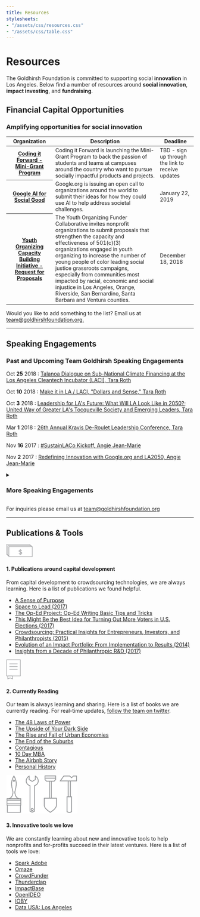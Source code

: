 ```yaml
---
title: Resources
stylesheets:
- "/assets/css/resources.css"
- "/assets/css/table.css"
---
```


Resources
=========

The Goldhirsh Foundation is committed to supporting social **innovation** in Los Angeles. Below find a number of resources around **social innovation**, **impact investing**, and **fundraising**.

Financial Capital Opportunities
-------------------------------

### Amplifying opportunities for social innovation ###


<table>
<thead>
<tr>
  <th scope="col">Organization</th>
  <th scope="col">Description</th>
  <th scope="col">Deadline</th>
</tr>
</thead>
<tbody>
  
  <tr>
  <th scope="row"><a href="https://docs.google.com/forms/d/e/1FAIpQLSdrgqGR3KYIZupiX7nQ0ha4NapUZDW13GH9xe-nfi5NCoSIug/viewform">Coding it Forward - Mini-Grant Program</a></th>
  <td>Coding it Forward is launching the Mini-Grant Program to back the passion of students and teams at campuses around the country who want to pursue socially impactful products and projects.</td>
  <td>TBD - sign up through the link to receive updates</td>
</tr>
  
<tr>
  <th scope="row"><a href="https://ai.google/social-good/impact-challenge">Google AI for Social Good</a></th>
  <td>Google.org is issuing an open call to organizations around the world to submit their ideas for how they could use AI to help address societal challenges.</td>
  <td>January 22, 2019</td>
</tr>

<tr>
  <th scope="row"><a href="https://www.weingartfnd.org/Youth-Organizing-Request-for-Proposals">Youth Organizing Capacity Building Initiative - Request for Proposals</a></th>
  <td>The Youth Organizing Funder Collaborative invites nonprofit organizations to submit proposals that strengthen the capacity and effectiveness of 501(c)(3) organizations engaged in youth organizing to increase the number of young people of color leading social justice grassroots campaigns, especially from communities most impacted by racial, economic and social injustice in Los Angeles, Orange, Riverside, San Bernardino, Santa Barbara and Ventura counties.</td>
  <td>December 18, 2018</td>
</tr>


</tbody>
</table>



Would you like to add something to the list? Email us at [team@goldhirshfoundation.org.](mailto:team@goldhirshfoundation.org)



* * * * * * * * * * * * * * * * * * * * * * * * * * * *



## Speaking Engagements ##

### Past and Upcoming Team Goldhirsh Speaking Engagements

Oct <strong>25</strong> 2018
: [Talanoa Dialogue on Sub-National Climate Financing at the Los Angeles Cleantech Incubator (LACI), Tara Roth](https://www.sgvtribune.com/2018/10/27/whats-arnold-schwarzenegger-up-to-fighting-climate-change/)

Oct <strong>10</strong> 2018
: [Make it in LA / LACI, "Dollars and Sense," Tara Roth](https://makeitinla.org/wp-content/uploads/2018-10-11-Dollars-and-Sense-Social-Impact-Capital-FINAL-SLIDES.pdf?mc_cid=eb620daa63&mc_eid=5b9f9b1467)

Oct <strong>3</strong> 2018
: [Leadership for LA's Future: What Will LA Look Like in 2050?; United Way of Greater LA's Tocqueville Society and Emerging Leaders, Tara Roth](https://www.unitedwayla.org/en/news-resources/blog/united-way-philanthropic-leaders-came-together-discuss-ls-future/)

Mar <strong>1</strong> 2018
: [26th Annual Kravis De-Roulet Leadership Conference, Tara Roth](https://www.kravisleadershipinstitute.org/kravis-de-roulet-conference/)

Nov <strong>16</strong> 2017
: [#SustainLACo Kickoff, Angie Jean-Marie](https://www.eventbrite.com/e/sustainlaco-kick-off-tickets-38597329652)

Nov <strong>2</strong> 2017
: [Redefining Innovation with Google.org and LA2050, Angie Jean-Marie](https://www.eventbrite.com/e/redefining-innovation-with-googleorg-and-la2050-tickets-38877230844)



<details markdown="1">
<summary>
  <h3>More Speaking Engagements</h3>
</summary>

Nov <strong>1</strong> 2017
: [Long Beach Civic Innovation Summit, Angie Jean-Marie](https://www.eventbrite.com/e/long-beach-civic-innovation-summit-2017-tickets-37399376542)

Oct <strong>1</strong> 2017
: [Public Policy Speaker Series: California State Senator Ben Allen in Conversation with Tara Roth](https://www.socalgrantmakers.org/events/public-policy-speaker-series-california-state-senator-ben-allen-conversation-tara-roth)

Oct <strong>1</strong> 2017
: Fundamentals of Effective Grantmaking, Angie Jean-Marie

Oct <strong>1</strong> 2017
: [2017 AIA\|LA Design Awards, Tara Roth](http://www.aialosangeles.org/content/design-awards-main-page.html#.Wfn4LxOPJjR)

Sep <strong>1</strong> 2017
: [Wealth Management: Impact Investing Forum, Tara Roth](https://www.iiforums.com/Institutional-Investor-Forums/Wealth-Management-Impact-Investing-Forum)

Jun <strong>1</strong> 2017
: [Understanding Philanthropy, 10th Annual MENDing Poverty Conference, Tara Roth](https://mendpoverty.org/2017/10th-annual-mending-poverty-conference?utm_content=buffer7043c&amp;utm_medium=social&amp;utm_source=twitter.com&amp;utm_campaign=buffer)

Apr <strong>22</strong> 2017
: [UPTOGOOD Film Festival, Angie Jean-Marie](http://www.uptogoodimpactfilmfestival.org/)

Mar <strong>23</strong> 2017
: [Leading from the West with Tara Roth and Roy Choi, Tara Roth](https://www.eventbrite.com/e/leading-from-the-west-with-tara-roth-roy-choi-tickets-32300250920?aff=erellivmlt)

Jan <strong>26</strong> 2017
: [FuturizeX Student Challenge at UCLA, Tara Roth](http://futurizex.ucla.edu/student-challenge/)

Dec <strong>7</strong> 2016
: [The Role of Non-Profits in the Public Sector - Innovative Partnerships at Work, 2016 MMASC Annual Conference, Angie Jean-Marie](http://mmasc.org/index.aspx?NID=300)

Dec <strong>1</strong> 2016
: [MakeChange Awards, Afternoon Keynote, Angie Jean-Marie](http://www.makechangeawards.com/)

Nov <strong>16</strong> 2016
: [UCLA, Impact@Anderson: Meet the Funder, Tara Roth](http://www.anderson.ucla.edu/alumni/event-details?eid=4730)

Nov <strong>15</strong> 2016
: [LA Magazine and XPRIZE, Los Angeles Magazine's Breakfast Conversation Series: Philanthropy in LA,Tara Roth](http://www.lamag.com/)

Oct <strong>23</strong> 2016
: [Trust for Public Land Green Alleys, Ribbon Cutting Ceremony, Megan Park](https://www.tpl.org/)

Oct <strong>12</strong> 2016
: [Equity + Inclusion Place by Design Competition, SXSW Eco, Angie Jean-Marie](http://sxsweco.com/place-design-2016-finalists#equity)

Sep <strong>19</strong> 2016
: [Social Innovation to Catalyze Impact, Southern California Grantmakers Annual Conference, Tara Roth](http://www.scgconference2016.org/)

Aug <strong>24</strong> 2016
: The New Creatives: Building LA's Future Creative Economy, Soho House West Hollywood, Moderated by Tara Roth

Jun <strong>22</strong> 2016
: [Innovate DTLA Keynote Panel, Keynote Panel, Tara Roth](https://www.downtownla.com/blog/tech-innovation/innovate-dtla-launches)

Jun <strong>1</strong> 2016
: [Philanthropy of the Future, Tara Roth, 501(c)onference 2016](http://www.cvent.com/events/501-c-onference-2016/custom-17-c52244ec13324482a94931af07186feb.aspx)

May <strong>17</strong> 2016
: [An Evening with Tara Roth moderated by Angie Jean-Marie, ComNetworkLA](http://www.meetup.com/ComNetworkLA/events/230213463/)

Apr <strong>28</strong> 2016
: “Bold Ideas and Leaders for the Future of Los Angeles” at Soho House West Hollywood

Mar <strong>3</strong> 2016
: Tara spoke at a California State University Northridge's President’s Special Series Seminars entitled “Understanding Philanthropy in Los Angeles and Beyond.”

Jan <strong>17</strong> 2016
: [Socal Grantmakers Peer Learning Group, Tara Roth](https://www.socalgrantmakers.org/events/peer-learning-group-collaboration-approaches-smaller-funders-developing-maintaining-exiting)

Dec <strong>8</strong> 2015
: [Building Better People Movers: The Future of Transportation in California, Milken Institute California Summit 2015, Tara Roth](http://www.milkeninstitute.org/events/conferences/summit/milken-institute-summit-california-2015/panel-detail/6020)

Nov <strong>10</strong> 2015
: [Designing Social Impact Campaigns, NewCo Los Angeles, Angie Jean-Marie](http://newcolosangeles2015.sched.org/event/837c67ceccd5b28ee5e06c508e430e63)

Oct <strong>26</strong> 2015
: Big Ideas in Urban Manufacturing, Urban Manufacturing Alliance, Tara Roth

Oct <strong>20</strong> 2015
: [Investing in Los Angeles, C-Suite Quarterly Investor Conference, Tara Roth](https://www.youtube.com/watch?v=M120I1w8CIk)

Oct <strong>19</strong> 2015
: [Grantmaking and the Crowd: Risks, Rewards, and Impact, Grantmakers in the Arts 2015 Conference, Angie Jean-Marie](http://conference.giarts.org/sessions/mon22.html)

Oct <strong>7</strong> 2015
: [ANTIFRAGILE LA, Impact Hub Los Angeles](https://antifragilelaleveragingfailure.splashthat.com/)

Jun <strong>15</strong> 2015
: [Real Cost Project: Los Angeles Regional Forum, Tara Roth, Southern California Grantmakers](https://www.socalgrantmakers.org/events/real-cost-project-los-angeles-regional-forum)

Jun <strong>1</strong> 2015
: [Tara Roth joins Equality Now for “The Word Effect: How words and labels impede gender equality”](https://www.flickr.com/photos/equalitynow/sets/72157653944771456)

May <strong>28</strong> 2015
: [Keynote Address, Jewish LA2050 at American Jewish University, Matthew Sharp](https://www.facebook.com/events/359946970876753/)

May <strong>1</strong> 2015
: [Matt Sharp speaks at NORDP, Grand Challenge Research Initiatives &amp; the “Grand Challenge” of Building Partnerships Within and Outside the University](http://www.nordp.org/assets/RDConf2015/presentations/nordp-2015-duske.pdf/)

Apr <strong>6</strong> 2015
: [The Circuitous Path of Innovation, USC Innovators Forum, Tara Roth](http://www.slideshare.net/GoldhirshFdn/usc-academy-presentation-april-6-2015/)

Mar <strong>8</strong> 2015
: Australian Consulate of Los Angeles, International Women's Day, Tara Roth

Feb <strong>23</strong> 2015
: Amplifier Giving Circle Convening, Leichtag Foundation Ranch, Shauna Nep

Nov <strong>30</strong> 2014
: [The Public/Philanthropic Partnership: Filling the Void in Social Services, Milken Institute, Tara Roth](http://www.milkeninstitute.org/events/conferences/summit/milken-institute-summit-california-2014/panel-detail/5214)

Nov <strong>5</strong> 2014
: [Leadership Today, County of Los Angeles, Productivity Managers’ Network, Tara Roth](http://qpc.co.la.ca.us/mn.asp)

Oct <strong>28</strong> 2014
: [FWDMonthly: The Startup Government with Tara Roth](http://www.crosscamp.us/ai1ec_event/fwdmonthly-the-startup-governemnt/?instance_id=10311&amp;utm_source=Cross+Campus+Mailing+List&amp;utm_campaign=0b6ec86caa-Helpful+Developer+Meetups&amp;utm_medium=email&amp;utm_term=0_4b476a5100-0b6ec86caa-319900457)

Oct <strong>21</strong> 2014
: [Lunch and Learn with USC Marshall Master of Science in Social Entrepreneurship, Tara Roth](https://www.facebook.com/uscmsse/posts/659185757528353?fref=nf/)

Oct <strong>17</strong> 2014
: [Entrepreneur Impact Day, Tara Roth.](http://impactday.net/)

Oct <strong>2</strong> 2014
: [Splash LA 2014 is LA's premier entrepreneur conference, and business plan competition, Tara Roth](http://vator.tv/events/splash_la_oct_2014/speakers)

Sep <strong>1</strong> 2014
: [DROUGHT! Leveraging Social Communities to Solve California's Big Problem, Shauna Nep, Social Media Week LA](https://generalassemb.ly/education/drought-leveraging-social-communities-to-solve-californias-big-problem/los-angeles/7998)

Aug <strong>20</strong> 2014
: [Future of LA with X PRIZE and The Science &amp; Entertainment Exchange, Tara Roth](https://www.eventbrite.com/e/future-of-la-tickets-12566439559)

Jun <strong>20</strong> 2014
: [Silicon Beach Fest, Mobility of E-Government, Tara Roth](http://siliconbeachfest.com/schedule/)

Jun <strong>1</strong> 2014
: [LA's BEST Friends Board meeting, Ki'tay Davidson](http://www.lasbest.org)

Jun <strong>1</strong> 2014
: [Environmental Funders and Media Forum, Council for Watershed Health, Shauna Nep](http://watershedhealth.nationbuilder.com/environmental_funders_media_forum)

May <strong>1</strong> 2014
: [Keynote, TechLA, Los Angeles City Hall, Tara Roth](http://techla2014.com)

Apr <strong>16</strong> 2014
: [Designing Innovative Public Health Solutions, School of Public Health, University of California, Berkeley, Shauna Nep](http://innovate.berkeley.edu/)

Apr <strong>15</strong> 2014
: [Los Angeles #ThinkFWD Chapter Launch, Can tech rebuild the middle class and the American dream in the 21st century? Ben Goldhirsh](http://www.fwd.us/field_041514_la_launch_p)

Apr <strong>10</strong> 2014
: Keynote, Perkins + Will, Tara Roth

Apr <strong>5</strong> 2014
: [Funders' Panel, Open Streets National Summit, Shauna Nep](https://www.eventbrite.com/e/open-streets-national-summit-registration-10140318967)

Apr <strong>3</strong> 2014
: [Plenary: Our Region, Our Challenges, Our Opportunities for Impact, SCG 2014 Public Policy Conference, Tara Roth](https://www.socalgrantmakers.org/events/scg-2014-public-policy-conference)

Feb <strong>20</strong> 2014
: [Innovators in Health Salon, The California Endowment, Opening Remarks, Shauna Nep](http://innovatorsinhealthsalon.eventbrite.com)

Feb <strong>19</strong> 2014
: Quality and Productivity Commission Luncheon, County of Los Angeles, Tara Roth

Feb <strong>1</strong> 2014
: [USC Internship Week. Shauna Nep](http://careers.usc.edu/students/internships/internship-week)

Feb <strong>1</strong> 2014
: Social Entrepreneurship Class, Occidental College, Shauna Nep

Feb <strong>1</strong> 2014
: [Social Enterprise Networking Event: What does it take to make a big impact? Shauna Nep](http://www.eventbrite.com/e/social-enterprise-networking-event-what-does-it-take-to-make-a-big-impact-tickets-10125294027)

Feb <strong>1</strong> 2014
: Peer Health Exchange Reception Honoring Tara Roth

Jan <strong>1</strong> 2014
: [Code for LA Meetup at City Hall to discuss Open Data Initiative, Shauna Nep](http://www.meetup.com/codeforla/events/152104092/?utm_content=buffer95ae1&amp;utm_medium=social&amp;utm_source=twitter.com&amp;utm_campaign=buffer)

Dec <strong>1</strong> 2013
: [Los Angeles League of Conservation Voters Environmental Leadership Awards, Tara Roth](http://www.ecovote.org/awards)

Dec <strong>1</strong> 2013
: [CROWDFUNDxWomen Accelerating funding opportunities for women-led businesses, Tara Roth](https://www.crowdfunder.com/crowdfundx/cfxwomen/judges)

Nov <strong>1</strong> 2013
: [DIY Days LA, Shauna Nep + Anna Silverman](http://la.diydays.com/speakers/)

Oct <strong>1</strong> 2013
: [USC Innovation Lab CRUNCH Hackathon, Judge. Shauna Nep](http://www.annenberglab.com/news/2013/10/crunch-hackathon-recap)

Oct <strong>1</strong> 2013
: [The Regional Picture, Tara Roth, State of the Watershed](http://www.cvent.com/events/state-of-the-los-angeles-river-watershed/agenda-67d13d22919b43e3ab37b329894f966a.aspx)

Oct <strong>1</strong> 2013
: [#LaStoryLab: The Potential of Storytelling through New Mediums, Anna Silverman, EALLA](http://ealla.org/about-creative-conversations/)

Oct <strong>1</strong> 2013
: [KCHUNG Radio, Arts ReSTORE LA, Anna Silverman](http://hammer.ucla.edu/programs/detail/program_id/1986)

Sep <strong>1</strong> 2013
: [How to Run a Successful Twitter Party, Shauna Nep, Social Media Week](http://new.livestream.com/smwla/events/2393712)

Sep <strong>1</strong> 2013
: [Hitting the Jackpot: How Community Crowdsourcing Is The Gift That Keeps On Giving, Shauna Nep, Social Media Week](http://new.livestream.com/smwla/events/2393664)

Sep <strong>1</strong> 2013
: [Designing Social Impact, Tara Roth,  LEAP Symposium](http://leapsymposium.org/speaker-lineup/tara-roth-mcconaghy/)

Mar <strong>1</strong> 2013
: [dublab Live Broadcast + Twitter Party. Shauna Nep](http://dublab.com/dublab-la2050-live-broadcast-twitter-party-03-17-13/)

</details>



For inquiries please email us at [team@goldhirshfoundation.org](mailto:team@goldhirshfoundation.org)



* * * * * * * * * * * * * * * * * * * * * * * * * * * *



Publications & Tools
--------------------


<div class="tools" markdown="1">


<div class="image"><img src="/assets/files/1432/capitol-dev.png" width="71" height="35" alt="" /></div>

#### 1. Publications around capital development

From capital development to crowdsourcing technologies, we are always learning. Here is a list of publications we found helpful.

* [A Sense of Purpose](https://www.blackrock.com/corporate/en-us/investor-relations/larry-fink-ceo-letter)
* [Space to Lead (2017)](http://www.futurecitiesla.org/space_to_lead_focla?utm_campaign=eventfollowup&utm_medium=email&utm_source=futurecities)
* [The Op\-Ed Project: Op\-Ed Writing Basic Tips and Tricks](https://www.theopedproject.org/oped-basics/)
* [This Might Be the Best Idea for Turning Out More Voters in U.S. Elections (2017)](http://nymag.com/daily/intelligencer/2017/07/making-voting-more-engaging-might-make-more-people-vote.html)
* [Crowdsourcing: Practical Insights for Entrepreneurs, Investors, and Philanthropists (2015)](http://la2050.s3-us-west-1.amazonaws.com/comfy/cms/files/106/files/original/TaraRothToolsforCrowdsourcing.pdf)
* [Evolution of an Impact Portfolio: From Implementation to Results (2014)](http://www.sonencapital.com/evolution-of-impact.php)
* [Insights from a Decade of Philanthropic R&D (2017)](https://durfee.org/durfee-content/uploads/2016/10/Durfee-What-If-Report-FINAL.pdf)



<div class="image"><img src="/assets/files/1433/currently-reading.png" width="39" alt="" /></div>

#### 2. Currently Reading

Our team is always learning and sharing. Here is a list of books we are currently reading. For real\-time updates, [follow the team on twitter](https://twitter.com/GoldhirshFdn/goldhirsh-foundation-team/members).

* [The 48 Laws of Power](https://ls2pac.lapl.org/?section=resource&resourceid=6170941)
* [The Upside of Your Dark Side](https://ls2pac.lapl.org/?section=resource&resourceid=893534792)
* [The Rise and Fall of Urban Economies](https://ls2pac.lapl.org/?section=resource&resourceid=1100384479)
* [The End of the Suburbs](https://ls2pac.lapl.org/?section=resource&resourceid=687503806)
* [Contagious](https://ls2pac.lapl.org/?section=resource&resourceid=648914865)
* [10 Day MBA](https://ls2pac.lapl.org/?section=resource&resourceid=21785586)
* [The Airbnb Story](https://ls2pac.lapl.org/?section=resource&resourceid=1362158604)
* [Personal History](https://ls2pac.lapl.org/?section=resource&resourceid=25571206)



<div class="image"><img src="/assets/files/1434/toolkit.png" alt="" /></div>

#### 3. Innovative tools we love

We are constantly learning about new and innovative tools to help nonprofits and for\-profits succeed in their latest ventures. Here is a list of tools we love:

* [Spark Adobe](https://spark.adobe.com/)
* [Omaze](https://www.omaze.com)
* [CrowdFunder](https://www.crowdfunder.com)
* [Thunderclap](https://www.thunderclap.it)
* [ImpactBase](http://www.impactbase.org)
* [OpenIDEO](https://openideo.com)
* [IOBY](https://www.ioby.org)
* [Data USA: Los Angeles](http://datausa.io/profile/geo/los-angeles-county-ca)


</div>



